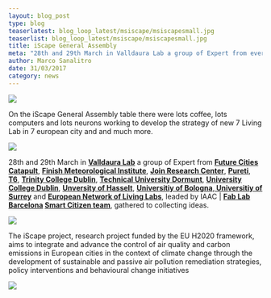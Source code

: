 ```yaml
---
layout: blog_post
type: blog
teaserlatest: blog_loop_latest/msiscape/msiscapesmall.jpg
teaserlist: blog_loop_latest/msiscape/msiscapesmall.jpg
title: iScape General Assembly
meta: "28th and 29th March in Valldaura Lab a group of Expert from every part of europe leaded by IAAC | Fab Lab Barcelona Smart Citizen team, gathered to collecting ideas for develop the strategy of new iScape project."
author: Marco Sanalitro
date: 31/03/2017 
category: news
---
```


<img src= "http://www.fablabbcn.org/img/blog/blog_loop_latest/msiscape/msiscape1.jpg" align="middle"> 
<br>

On the iScape General Assembly table there were lots coffee, lots computers and lots neurons working to develop the strategy of new 7 Living Lab in 7 european city and and much more.

<img src= "http://www.fablabbcn.org/img/blog/blog_loop_latest/msiscape/msiscape2.jpg" align="middle"> 
<br>

28th and 29th March in <strong><a href="https://fablabbcn.org/index.html">Valldaura Lab</a></strong> a group of Expert from <strong><a href="https://fablabbcn.org/index.html">Future Cities Catapult</a></strong>, <strong><a href="https://fablabbcn.org/index.html">Finish Meteorological Institute</a></strong>, <strong><a href="https://fablabbcn.org/index.html">Join Research Center</a></strong>, <strong><a href="https://fablabbcn.org/index.html">Pureti</a></strong>, <strong><a href="https://fablabbcn.org/index.html">T6</a></strong>, <strong><a href="https://fablabbcn.org/index.html">Trinity College Dublin</a></strong>, <strong><a href="https://fablabbcn.org/index.html">Technical University Dormunt</a></strong>, <strong><a href="https://fablabbcn.org/index.html">University College Dublin</a></strong>, <strong><a href="https://fablabbcn.org/index.html">Unversity of Hasselt</a></strong>, <strong><a href="https://fablabbcn.org/index.html">Universitiy of Bologna</a></strong>,<strong><a href="https://fablabbcn.org/index.html"> Universitiy of Surrey</a></strong> and <strong><a href="https://fablabbcn.org/index.html">European Network of Living Labs</a></strong>, leaded by IAAC | <strong><a href="https://fablabbcn.org/index.html">Fab Lab Barcelona</a> <a href="https://fablabbcn.org/index.html">Smart Citizen team</a></strong>, gathered to collecting ideas.<br>

<img src= "http://www.fablabbcn.org/img/blog/blog_loop_latest/msiscape/msiscape3.jpg" align="middle"> 
<br>

The iScape project, research project funded by the EU H2020 framework, aims to integrate and advance the control of air quality and carbon emissions in European cities in the context of climate change through the development of sustainable and passive air pollution remediation strategies, policy interventions and behavioural change initiatives<br>

<img src= "http://www.fablabbcn.org/img/blog/blog_loop_latest/msiscape/msiscape4.jpg" align="middle"> 
<br>





